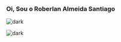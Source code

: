 ### Oi, Sou o Roberlan Almeida Santiago

![dark][dark]

![dark][dark_repo]



[dark]: https://github-readme-stats.vercel.app/api?username=anuraghazra&show_icons=true&hide=contribs,prs&cache_seconds=86400&theme=dark

[dark_repo]: https://github-readme-stats.vercel.app/api/pin/?username=anuraghazra&repo=github-readme-stats&cache_seconds=86400&theme=dark

[add-theme]: https://github.com/anuraghazra/github-readme-stats/edit/master/themes/index.js
